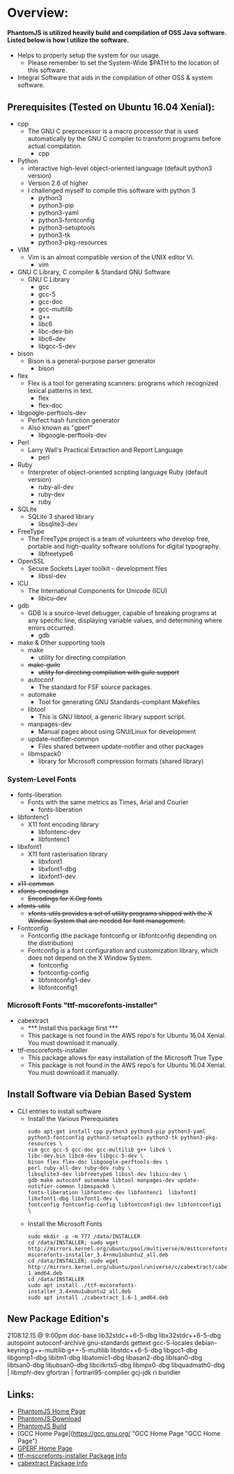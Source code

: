 # Overview:
#### PhantomJS is utilized heavily build and compilation of OSS Java software. Listed below is how I utilize the software.
- Helps to properly setup the system for our usage.
  * Please remember to set the System-Wide $PATH to the location of this software.
- Integral Software that aids in the compilation of other OSS & system software.

## Prerequisites (Tested on Ubuntu 16.04 Xenial):
- cpp
  * The GNU C preprocessor is a macro processor that is used automatically by the GNU C compiler to transform programs before actual compilation.
    * cpp
- Python
  * interactive high-level object-oriented language (default python3 version)
  * Version 2.6 of higher
  * I challenged myself to compile this software with python 3
    * python3
    * python3-pip
    * python3-yaml
    * python3-fontconfig
    * python3-setuptools
    * python3-tk
    * python3-pkg-resources
- VIM
  * Vim is an almost compatible version of the UNIX editor Vi.
    * vim
- GNU C Library, C compiler & Standard GNU Software
  * GNU C Library
    * gcc
    * gcc-5
    * gcc-doc
    * gcc-multilib
    * g++
    * libc6
    * libc-dev-bin
    * libc6-dev
    * libgcc-5-dev
- bison
  * Bison is a general-purpose parser generator
    * bison
- flex
  * Flex is a tool for generating scanners: programs which recognized lexical patterns in text.
    * flex
    * flex-doc
- libgoogle-perftools-dev
  * Perfect hash function generator
  * Also known as "gperf"
    * libgoogle-perftools-dev
- Perl
  * Larry Wall's Practical Extraction and Report Language
    * perl
- Ruby
  * Interpreter of object-oriented scripting language Ruby (default version)
    * ruby-all-dev
    * ruby-dev
    * ruby
- SQLite
  * SQLite 3 shared library
    * libsqlite3-dev
- FreeType
  * The FreeType project is a team of volunteers who develop free, portable and high-quality software solutions for digital typography.
    * libfreetype6
- OpenSSL
  * Secure Sockets Layer toolkit - development files
    * libssl-dev
- ICU
  * The International Components for Unicode (ICU)
    * libicu-dev
- gdb
  * GDB is a source-level debugger, capable of breaking programs at any specific line, displaying variable values, and determining where errors occurred.
    * gdb
- make & Other supporting tools
  * make
    * utility for directing compilation
  * ~~make-guile~~
    * ~~utility for directing compilation with guile support~~
  * autoconf
    * The standard for FSF source packages.
  * automake
    * Tool for generating GNU Standards-compliant Makefiles
  * libtool
    * This is GNU libtool, a generic library support script.
  * manpages-dev
    * Manual pages about using GNU/Linux for development
  * update-notifier-common
    * Files shared between update-notifier and other packages
  * libmspack0
    * library for Microsoft compression formats (shared library)
### System-Level Fonts
  - fonts-liberation
    * Fonts with the same metrics as Times, Arial and Courier
      * fonts-liberation
  - libfontenc1
    * X11 font encoding library
      * libfontenc-dev
      * libfontenc1
  - libxfont1
    * X11 font rasterisation library
      * libxfont1
      * libxfont1-dbg
      * libxfont1-dev
  - ~~x11-common~~
  - ~~xfonts-encodings~~
    * ~~Encodings for X.Org fonts~~
  - ~~xfonts-utils~~
    * ~~xfonts-utils provides a set of utility programs shipped with the X Window System that are needed for font management.~~
  - Fontconfig
    * Fontconfig (the package fontconfig or libfontconfig depending on the distribution)
    * Fontconfig is a font configuration and customization library, which does not depend on the X Window System.
      * fontconfig
      * fontconfig-config
      * libfontconfig1-dev
      * libfontconfig1
### Microsoft Fonts "ttf-mscorefonts-installer"
  - cabextract
    * *** Install this package first ***
    * This package is not found in the AWS repo's for Ubuntu 16.04 Xenial. You must download it manually.
  - ttf-mscorefonts-installer
    * This package allows for easy installation of the Microsoft True Type
    * This package is not found in the AWS repo's for Ubuntu 16.04 Xenial. You must download it manually.

## Install Software via Debian Based System
- CLI entries to install software  
    * Install the Various Prerequisites
      ```
      sudo apt-get install cpp python3 python3-pip python3-yaml python3-fontconfig python3-setuptools python3-tk python3-pkg-resources \
      vim gcc gcc-5 gcc-doc gcc-multilib g++ libc6 \
      libc-dev-bin libc6-dev libgcc-5-dev \
      bison flex flex-doc libgoogle-perftools-dev \
      perl ruby-all-dev ruby-dev ruby \
      libsqlite3-dev libfreetype6 libssl-dev libicu-dev \
      gdb make autoconf automake libtool manpages-dev update-notifier-common libmspack0 \
      fonts-liberation libfontenc-dev libfontenc1  libxfont1 libxfont1-dbg libxfont1-dev \
      fontconfig fontconfig-config libfontconfig1-dev libfontconfig1 \
      ```
    * Install the Microsoft Fonts
      ```
      sudo mkdir -p -m 777 /data/INSTALLER
      cd /data/INSTALLER; sudo wget http://mirrors.kernel.org/ubuntu/pool/multiverse/m/msttcorefonts/ttf-mscorefonts-installer_3.4+nmu1ubuntu2_all.deb
      cd /data/INSTALLER; sudo wget http://mirrors.kernel.org/ubuntu/pool/universe/c/cabextract/cabextract_1.6-1_amd64.deb
      cd /data/INSTALLER
      sudo apt install ./ttf-mscorefonts-installer_3.4+nmu1ubuntu2_all.deb
      sudo apt install ./cabextract_1.6-1_amd64.deb
      ```
## New Package Edition's
2108.12.15 @ 9:00pm
doc-base lib32stdc++6-5-dbg libx32stdc++6-5-dbg  autopoint
autoconf-archive gnu-standards  gettext   gcc-5-locales debian-keyring g++-multilib g++-5-multilib
libstdc++6-5-dbg libgcc1-dbg libgomp1-dbg libitm1-dbg libatomic1-dbg libasan2-dbg liblsan0-dbg libtsan0-dbg libubsan0-dbg libcilkrts5-dbg
libmpx0-dbg libquadmath0-dbg  |    libmpfr-dev  gfortran | fortran95-compiler gcj-jdk  ri bundler


## Links:
- [PhantomJS Home Page](http://phantomjs.org "PhantomJS Home Page URL")
- [PhantomJS Download](http://phantomjs.org/download.html "PhantomJS Download URL")
- [PhantomJS Build](http://phantomjs.org/download.html "PhantomJS Build-Info URL")
- [GCC Home Page](https://gcc.gnu.org/ "GCC Home Page "GCC Home Page")
- [GPERF Home Page](http://code.google.com/p/gperftools/ "GPERF Home Page")
- [ttf-mscorefonts-installer Package Info](https://packages.ubuntu.com/xenial/ttf-mscorefonts-installer "Ubuntu 16.04 Xenial Package Info for ttf-mscorefonts-installer")
- [cabextract Package Info](https://packages.ubuntu.com/xenial/cabextract "Ubuntu 16.04 Xenial Package Info for cabextract")
